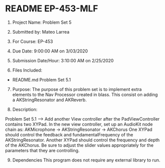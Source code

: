 # README EP-453-MLF
1. Project Name:
Problem Set 5

2. Submitted by:
Mateo Larrea

3. For Course:
EP-453

4. Due Date:
9:00:00 AM on 3/03/2020

5. Submission Date/Hour:
3:10:00 AM on 2/25/2020

6. Files Included:
* README.md
Problem Set 5.1

7. Purpose:
The purpose of this problem set is to implement extra elements to the Nav Processor created in blass. This consist on adding a  AKStringResonator and AKReverb.

8. Description:

Problem Set 5.1 --> Add another View controller after the PadViewController contains two XYPad.
In the new view controller, set up an AudioKit node chain as: AKMicrophone -> AKStringResonator -> AKChorus
One XYPad should control the feedback and fundamentalFrequency of the AKStringResonator.
Another XYPad should control the frequency and depth of the AKChorus.
Be sure to adjust the slider values appropriately for the parameters that they are controlling.

9. Dependencies
This program does not require any external library to run.



